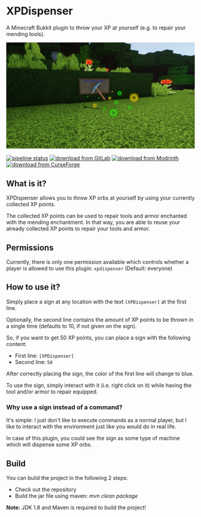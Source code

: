 # XPDispenser

A Minecraft Bukkit plugin to throw your XP at yourself (e.g. to repair your mending tools).

![](screenshot.jpg)

[![pipeline status](https://gitlab.com/Programie/XPDispenser/badges/master/pipeline.svg)](https://gitlab.com/Programie/XPDispenser/commits/master)
[![download from GitLab](https://img.shields.io/badge/download-Releases-blue?logo=gitlab)](https://gitlab.com/Programie/XPDispenser/-/releases)
[![download from Modrinth](https://img.shields.io/badge/download-Modrinth-blue?logo=modrinth)](https://modrinth.com/plugin/xpdispenser)
[![download from CurseForge](https://img.shields.io/badge/download-CurseForge-blue?logo=curseforge)](https://www.curseforge.com/minecraft/bukkit-plugins/xpdispenser)

## What is it?

XPDispenser allows you to throw XP orbs at yourself by using your currently collected XP points.

The collected XP points can be used to repair tools and armor enchanted with the mending enchantment. In that way, you are able to reuse your already collected XP points to repair your tools and armor.

## Permissions

Currently, there is only one permission available which controls whether a player is allowed to use this plugin: `xpdispenser` (Default: everyone)

## How to use it?

Simply place a sign at any location with the text `[XPDispenser]` at the first line.

Optionally, the second line contains the amount of XP points to be thrown in a single time (defaults to 10, if not given on the sign).

So, if you want to get 50 XP points, you can place a sign with the following content:

* First line: `[XPDispenser]`
* Second line: `50`

After correctly placing the sign, the color of the first line will change to blue.

To use the sign, simply interact with it (i.e. right click on it) while having the tool and/or armor to repair equipped.

### Why use a sign instead of a command?

It's simple: I just don't like to execute commands as a normal player, but I like to interact with the environment just like you would do in real life.

In case of this plugin, you could see the sign as some type of machine which will dispense some XP orbs.

## Build

You can build the project in the following 2 steps:

 * Check out the repository
 * Build the jar file using maven: *mvn clean package*

**Note:** JDK 1.8 and Maven is required to build the project!